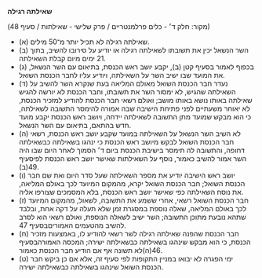 **שאילתה רגילה**

(מקור: חלק ד׳ - כלים פרלמנטריים / פרק שלישי - שאילתות / סעיף 48)
 * (א) שאילתה רגילה לא תכיל יותר מ־50 מילים.
 * (ב) השר הנשאל יכין את תשובתו לשאילתה רגילה או יודיע על סירובו להשיב, בתוך 21 ימים מיום קבלת השאילתה.
 * (ג) בכפוף לאמור בסעיף קטן (ב), יקבע יושב ראש הכנסת, בתיאום עם השר הנשאל, את המועד שבו ישיב השר על השאילתה, ויודיע עליו לחבר הכנסת השואל.
 * (ד) נעדר חבר הכנסת השואל מאולם המליאה בעת שנקרא השר להשיב על השאילתה שהגיש, לא ימסור השר את תשובתו, וחבר הכנסת לא יורשה להגיש שאילתה באותו נושא באותו מושב; ואולם רשאי חבר הכנסת להודיע למזכיר הכנסת, לא יאוחר משעתיים לפני פתיחת הישיבה שבה אמורה להימסר התשובה לשאילתה, כי הוא מבקש שמועד מתן התשובה לשאילתה יידחה, ויושב ראש הכנסת יקבע מועד חדש בהתאם, בתיאום עם השר הנשאל.
 * (ה) לא השיב השר הנשאל על השאילתה במועד שקבע יושב ראש הכנסת, רשאי חבר הכנסת השואל לבקש מיושב ראש הכנסת כי ינהגו בשאילתה כבשאילתה דחופה, והתשובה לה תימסר בישיבת הכנסת ביום ד׳ הסמוך לאחר היום שבו היה השר אמור להשיב כאמור, נוסף על השאילתות שאישר יושב ראש הכנסת לפיסעיף 49(ב).
 * (ו) יושב ראש הישיבה יודיע את מספר השאילתה שעל סדר היום ואת שם חבר הכנסת השואל; חבר הכנסת השואל יקרא, מהמקום המיועד לכך באולם המליאה, את נוסח השאילתה כפי שאישר יושב ראש הכנסת, בלא המסמכים שצורפו אליה.
 * (ז) חבר הכנסת השואל רשאי, אחרי ששמע את התשובה, לשאול, מהמקום המיועד לכך באולם המליאה, שאלה נוספת במסגרת זמן שלא תעלה על דקה אחת, ובלבד שתהא נובעת מתוכן התשובה; השר ישיב לשאלה הנוספת, ואולם רשאי הוא לסרב להשיב מהטעמים האמוריםבסעיף 47.
 * (ח) חבר הכנסת שהפנה שאילתה רגילה לשר רשאי להודיע לו, באמצעות מזכיר הכנסת, כי הוא מבקש שינהגו בשאילתה כבשאילתה ישירה; המכסה האמורהבסעיף 46(ה)לא תשונה אף אם הודיע חבר הכנסת כאמור.
 * (ט) ימי הפגרה לא יבואו במניין התקופות לפי סעיף זה, אלא אם כן ביקש חבר הכנסת השואל שינהגו בשאילתה כבשאילתה ישירה.